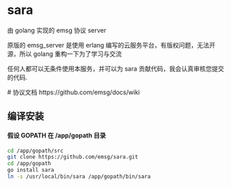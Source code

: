 # sara
<p>由 golang 实现的 emsg 协议 server</p>
<p>原版的 emsg_server 是使用 erlang 编写的云服务平台，有版权问题，无法开源，所以 golang 重构一下为了学习与交流<p> 
<p>任何人都可以无条件使用本服务，并可以为 sara 贡献代码，我会认真审核您提交的代码.</p>
# 协议文档
https://github.com/emsg/docs/wiki

## 编译安装

#### 假设 GOPATH 在 /app/gopath 目录
```sh
cd /app/gopath/src
git clone https://github.com/emsg/sara.git
cd /app/gopath
go install sara
ln -s /usr/local/bin/sara /app/gopath/bin/sara
```
